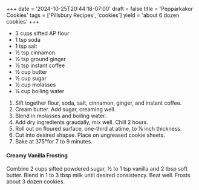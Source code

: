 +++
date = '2024-10-25T20:44:18-07:00'
draft = false
title = 'Pepparkakor Cookies'
tags = ['Pillsbury Recipes', 'cookies']
yield = 'about 6 dozen cookies'
+++

* 3 cups sifted AP flour
* 1 tsp soda
* 1 tsp salt
* ½ tsp cinnamon
* ½ tsp ground ginger
* ½ tsp instant coffee
* ½ cup butter
* ½ cup sugar
* ½ cup molasses
* ¼ cup boiling water

1. Sift together flour, soda, salt, cinnamon, ginger, and instant coffee.
2. Cream butter. Add sugar, creaming well.
3. Blend in molasses and boiling water.
4. Add dry ingredients graudally, mix well. Chill 2 hours.
5. Roll out on floured surface, one-third at atime, to ⅛ inch thickness.
6. Cut into desired shapse. Place on ungreased cookie sheets.
7. Bake at 375°for 7 to 9 minutes.

#### Creamy Vanilla Frosting
Combine 2 cups sifted powdered sugar, ½ to 1 tsp vanilla and 2 tbsp soft butter. Blend in 1 to 3 tbsp milk until desired consistency. Beat well. Frosts about 3 dozen cookies.